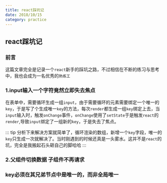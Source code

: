 ```yaml
---
title: react踩坑记
date: 2018/10/15
category: practice
---
```


## react踩坑记

### 前言

这篇文章完全是记录一个`react`新手的踩坑之路，不过相信在不断的练习与思考中，我也会成为一名优秀的`熟练工`

### 1.input输入一个字符竟然立即失去焦点

在表单中，需要循环生成一组`input`，由于需要循环的元素需要绑定一个唯一的`key`，于是写了个生成唯一`key`的方法，每次`render`都生成一组`key`绑定上去，当`input`输入时，触发`onChange`事件，`onChange`使用了`setState`于是触发`react`的`render`,导致`input`绑定了一组新的`key`，于是失去了焦点。

::: tip
分析下来解决方案就简单了，循环渲染的数组，新增一个`key`字段，唯一的`key`只生成一次就解决了。当时刚遇到的时候还真是一头雾水。这并不是`react`的坑，完全是我搬起石头砸自己的脚哈哈
:::

### 2.父组件切换数据 子组件不再请求

### key必须在其兄弟节点中是唯一的，而非全局唯一